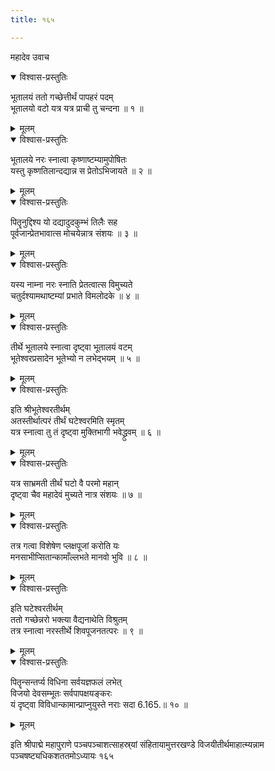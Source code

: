 ```yaml
---
title: १६५

---
```

महादेव उवाच  

<details open><summary>विश्वास-प्रस्तुतिः</summary>

भूतालयं ततो गच्छेत्तीर्थं पापहरं पदम्  
भूतालयो वटो यत्र यत्र प्राची तु चन्दना ॥ १ ॥
</details>

<details><summary>मूलम्</summary>

भूतालयं ततो गच्छेत्तीर्थं पापहरं पदम्  
भूतालयो वटो यत्र यत्र प्राची तु चन्दना ॥ १ ॥
</details>



<details open><summary>विश्वास-प्रस्तुतिः</summary>

भूतालये नरः स्नात्वा कृष्णाष्टम्यामुपोषितः  
यस्तु कृष्णतिलान्दद्यान्न स प्रेतोऽभिजायते ॥ २ ॥
</details>

<details><summary>मूलम्</summary>

भूतालये नरः स्नात्वा कृष्णाष्टम्यामुपोषितः  
यस्तु कृष्णतिलान्दद्यान्न स प्रेतोऽभिजायते ॥ २ ॥
</details>



<details open><summary>विश्वास-प्रस्तुतिः</summary>

पितॄनुद्दिश्य यो दद्यादुदकुम्भं तिलैः सह  
पूर्वजान्प्रेतभावात्स मोचयेन्नात्र संशयः ॥ ३ ॥
</details>

<details><summary>मूलम्</summary>

पितॄनुद्दिश्य यो दद्यादुदकुम्भं तिलैः सह  
पूर्वजान्प्रेतभावात्स मोचयेन्नात्र संशयः ॥ ३ ॥
</details>



<details open><summary>विश्वास-प्रस्तुतिः</summary>

यस्य नाम्ना नरः स्नाति प्रेतत्वात्स विमुच्यते  
चतुर्दश्यामथाष्टम्यां प्रभाते विमलोदके ॥ ४ ॥
</details>

<details><summary>मूलम्</summary>

यस्य नाम्ना नरः स्नाति प्रेतत्वात्स विमुच्यते  
चतुर्दश्यामथाष्टम्यां प्रभाते विमलोदके ॥ ४ ॥
</details>



<details open><summary>विश्वास-प्रस्तुतिः</summary>

तीर्थे भूतालये स्नात्वा दृष्ट्वा भूतालयं वटम्  
भूतेश्वरप्रसादेन भूतेभ्यो न लभेद्भयम् ॥ ५ ॥
</details>

<details><summary>मूलम्</summary>

तीर्थे भूतालये स्नात्वा दृष्ट्वा भूतालयं वटम्  
भूतेश्वरप्रसादेन भूतेभ्यो न लभेद्भयम् ॥ ५ ॥
</details>



<details open><summary>विश्वास-प्रस्तुतिः</summary>

इति श्रीभूतेश्वरतीर्थम्  
अतस्तीर्थात्परं तीर्थं घटेश्वरमिति स्मृतम्  
यत्र स्नात्वा तु तं दृष्ट्वा मुक्तिभागी भवेद्ध्रुवम् ॥ ६ ॥
</details>

<details><summary>मूलम्</summary>

इति श्रीभूतेश्वरतीर्थम्  
अतस्तीर्थात्परं तीर्थं घटेश्वरमिति स्मृतम्  
यत्र स्नात्वा तु तं दृष्ट्वा मुक्तिभागी भवेद्ध्रुवम् ॥ ६ ॥
</details>



<details open><summary>विश्वास-प्रस्तुतिः</summary>

यत्र साभ्रमती  तीर्थं घटो वै परमो महान्  
दृष्ट्वा चैव महादेवं मुच्यते नात्र संशयः ॥ ७ ॥
</details>

<details><summary>मूलम्</summary>

यत्र साभ्रमती  तीर्थं घटो वै परमो महान्  
दृष्ट्वा चैव महादेवं मुच्यते नात्र संशयः ॥ ७ ॥
</details>



<details open><summary>विश्वास-प्रस्तुतिः</summary>

तत्र गत्वा विशेषेण प्लक्षपूजां करोति यः  
मनसाभीप्सितान्कामाँल्लभते मानवो भुवि ॥ ८ ॥
</details>

<details><summary>मूलम्</summary>

तत्र गत्वा विशेषेण प्लक्षपूजां करोति यः  
मनसाभीप्सितान्कामाँल्लभते मानवो भुवि ॥ ८ ॥
</details>



<details open><summary>विश्वास-प्रस्तुतिः</summary>

इति घटेश्वरतीर्थम्  
ततो गच्छेन्नरो भक्त्या वैद्यनाथेति विश्रुतम्  
तत्र स्नात्वा नरस्तीर्थे शिवपूजनतत्परः ॥ ९ ॥
</details>

<details><summary>मूलम्</summary>

इति घटेश्वरतीर्थम्  
ततो गच्छेन्नरो भक्त्या वैद्यनाथेति विश्रुतम्  
तत्र स्नात्वा नरस्तीर्थे शिवपूजनतत्परः ॥ ९ ॥
</details>



<details open><summary>विश्वास-प्रस्तुतिः</summary>

पितॄन्सन्तर्प्य विधिना सर्वयज्ञफलं लभेत्  
विजयो देवसम्भूतः सर्वपापक्षयङ्करः  
यं दृष्ट्वा विविधान्कामान्प्राप्नुयुस्ते नराः सदा 6.165.॥ १० ॥
</details>

<details><summary>मूलम्</summary>

पितॄन्सन्तर्प्य विधिना सर्वयज्ञफलं लभेत्  
विजयो देवसम्भूतः सर्वपापक्षयङ्करः  
यं दृष्ट्वा विविधान्कामान्प्राप्नुयुस्ते नराः सदा 6.165.॥ १० ॥
</details>


इति श्रीपाद्मे महापुराणे पञ्चपञ्चाशत्साहस्र्यां संहितायामुत्तरखण्डे विजयीतीर्थमाहात्म्यन्नाम पञ्चषष्ट्यधिकशततमोऽध्यायः १६५